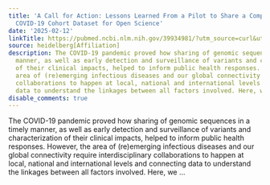```yaml
---
title: 'A Call for Action: Lessons Learned From a Pilot to Share a Complex, Linked
  COVID-19 Cohort Dataset for Open Science'
date: '2025-02-12'
linkTitle: https://pubmed.ncbi.nlm.nih.gov/39934981/?utm_source=curl&utm_medium=rss&utm_campaign=pubmed-2&utm_content=1FakS-2QOkCT8HsMOQP1bCRQ4YzyumYOmxmF0moLsQ3dFB1E9V&fc=20220326224207&ff=20250212170950&v=2.18.0.post9+e462414
source: heidelberg[Affiliation]
description: The COVID-19 pandemic proved how sharing of genomic sequences in a timely
  manner, as well as early detection and surveillance of variants and characterization
  of their clinical impacts, helped to inform public health responses. However, the
  area of (re)emerging infectious diseases and our global connectivity require interdisciplinary
  collaborations to happen at local, national and international levels and connecting
  data to understand the linkages between all factors involved. Here, we ...
disable_comments: true
---
```

The COVID-19 pandemic proved how sharing of genomic sequences in a timely manner, as well as early detection and surveillance of variants and characterization of their clinical impacts, helped to inform public health responses. However, the area of (re)emerging infectious diseases and our global connectivity require interdisciplinary collaborations to happen at local, national and international levels and connecting data to understand the linkages between all factors involved. Here, we ...
